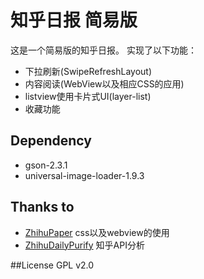 # 知乎日报 简易版
这是一个简易版的知乎日报。
实现了以下功能：
* 下拉刷新(SwipeRefreshLayout)
* 内容阅读(WebView以及相应CSS的应用)
* listview使用卡片式UI(layer-list)
* 收藏功能


## Dependency
* gson-2.3.1
* universal-image-loader-1.9.3

## Thanks to
* [ZhihuPaper](https://github.com/cundong/ZhihuPaper) css以及webview的使用
* [ZhihuDailyPurify](https://github.com/izzyleung/ZhihuDailyPurify) 知乎API分析

##License
GPL v2.0
